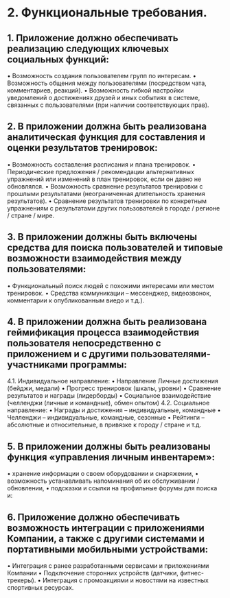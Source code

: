 # 2.	Функциональные требования.
## 1.	Приложение должно обеспечивать реализацию следующих ключевых социальных функций:
  •	Возможность создания пользователем групп по интересам.
  •	Возможность общения между пользователями (посредством чата, комментариев, реакций).
  •	Возможность гибкой настройки уведомлений о достижениях друзей и иных событиях в системе, связанных с пользователями (при наличии соответствующих прав).

## 2.	В приложении должна быть реализована аналитическая функция для составления и оценки результатов тренировок:
  •	Возможность составления расписания и плана тренировок.
  •	Периодические предложения / рекомендации альтернативных упражнений или изменений в план тренировок, если он давно не обновлялся.
  •	Возможность сравнение результатов тренировки с прошлыми результатами (неограниченная длительность хранения результатов).
  •	Сравнение результатов тренировки по конкретным упражнениям с результатами других пользователей в городе / регионе / стране / мире.

## 3.	В приложении должны быть включены средства для поиска пользователей и типовые возможности взаимодействия между пользователями:
  •	Функциональный поиск людей с похожими интересами или местом тренировок.
  •	Средства коммуникации – мессенджер, видеозвонок, комментарии к опубликованным виедо и т.д.).

## 4.	В приложении должна быть реализована геймификация процесса взаимодействия пользователя непосредственно с приложением и с другими пользователями-участниками программы:
  4.1. Индивидуальное направление:
    • Направление Личные достижения (бейджи, медали)
    •	Прогресс тренировок (шкалы, уровни)
    •	Сравнение результатов и награды (лидерборды)
    •	Социальное взаимодействие (челленджи (личные и командные), обмен опытом)
  4.2. Социальное направление:
    •	Награды и достижения – индивидуальные, командные
    •	Челленджи – индивидуальные, командные, сезонные
    •	Рейтинги – абсолютные и относительные, в привязке к городу / стране и т.д.

## 5.	В приложении должны быть реализованы функция «управления личным инвентарем»:
  •	хранение информации о своем оборудовании и снаряжении,
  •	возможность устанавливать напоминания об их обслуживании / обновлении,
  •	подсказки и ссылки на профильные форумы для поиска и:

## 6.	Приложение должно обеспечивать возможность интеграции с приложениями Компании, а также с другими системами и портативными мобильными устройствами:
  •	Интеграция с ранее разработанными сервисами и приложениями Компании
  •	Подключение сторонних устройств (датчики, фитнес-трекеры).
  •	Интеграция с промоакциями и новостями на известных спортивных ресурсах.
